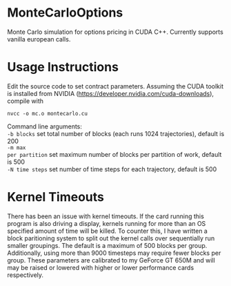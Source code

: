 # MonteCarloOptions
Monte Carlo simulation for options pricing in CUDA C++.
Currently supports vanilla european calls.

# Usage Instructions
Edit the source code to set contract parameters. Assuming the CUDA toolkit is installed from NVIDIA
(https://developer.nvidia.com/cuda-downloads), compile with

    nvcc -o mc.o montecarlo.cu
    
Command line arguments:<br>
<code>-b blocks</code> set total number of blocks (each runs 1024 trajectories), default is 200<br>
<code>-m max per partition</code> set maximum number of blocks per partition of work, default is 500<br>
<code>-N time steps</code> set number of time steps for each trajectory, default is 500

# Kernel Timeouts
There has been an issue with kernel timeouts. If the card running this program is also driving a display, kernels running for more than an OS specified amount of time will be killed. To counter this, I have written a block paritioning system to split
out the kernel calls over sequentially run smaller groupings. The default is a maximum of 500 blocks per group. Additionally, using more than 9000 timesteps may require fewer blocks per group. These parameters are calibrated to my GeForce GT 650M and will may be raised or lowered with higher or lower performance cards respectively.
